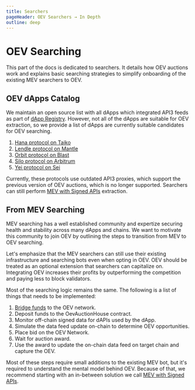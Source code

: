 ```yaml
---
title: Searchers
pageHeader: OEV Searchers → In Depth
outline: deep
---
```


<PageHeader/>

# OEV Searching

This part of the docs is dedicated to searchers. It details how OEV auctions
work and explains basic searching strategies to simplify onboarding of the
existing MEV searchers to OEV.

## OEV dApps Catalog

We maintain an open source list with all dApps which integrated API3 feeds as
part of [dApp Registry](https://github.com/api3dao/dapp-registry). However, not
all of the dApps are suitable for OEV extraction, so we provide a list of dApps
are currently suitable candidates for OEV searching.

<!-- NOTE: Make sure these are sorted alphabetically. -->

1. [Hana protocol on Taiko](https://www.hana.finance/)
2. [Lendle protocol on Mantle](https://lendle.xyz/)
3. [Orbit protocol on Blast](https://orbitlending.io/)
4. [Silo protocol on Arbitrum](https://app.silo.finance/)
5. [Yei protocol on Sei](https://www.yei.finance/)

Currently, these protocols use outdated API3 proxies, which support the previous
version of OEV auctions, which is no longer supported. Searchers can still
perform [MEV with Signed APIs](/in-depth/mev-with-signed-apis) extraction.

## From MEV Searching

MEV searching has a well established community and expertize securing health and
stability across many dApps and chains. We want to motivate this community to
join OEV by outlining the steps to transition from MEV to OEV searching.

Let's emphasize that the MEV searchers can still use their existing
infrastructure and searching bots even when opting in OEV. OEV should be treated
as an optional extension that searchers can capitalize on. Integrating OEV
increases their profits by outperforming the competition and paying less to
block validators.

Most of the searching logic remains the same. The following is a list of things
that needs to be implemented:

1. [Bridge funds](/oev-searchers/in-depth/oev-network/#bridging-eth) to the OEV
   network.
2. Deposit funds to the OevAuctionHouse contract.
3. Monitor off-chain signed data for dAPIs used by the dApp.
4. Simulate the data feed update on-chain to determine OEV opportunities.
5. Place bid on the OEV Network.
6. Wait for auction award.
7. Use the award to update the on-chain data feed on target chain and capture
   the OEV.

Most of these steps require small additions to the existing MEV bot, but it's
required to understand the mental model behind OEV. Because of that, we
recommend starting with an in-between solution we call
[MEV with Signed APIs](/oev-searchers/in-depth/mev-with-signed-apis).
